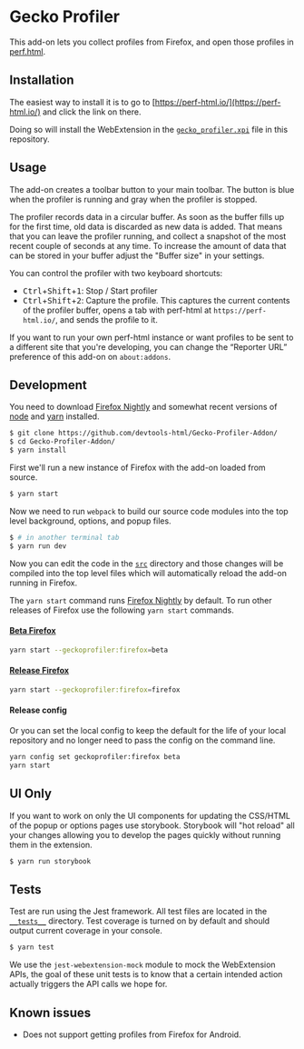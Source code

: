# Gecko Profiler

This add-on lets you collect profiles from Firefox, and open those profiles in [perf.html](https://perf-html.io/).

## Installation

The easiest way to install it is to go to [https://perf-html.io/](https://perf-html.io/) and click the link on there.

Doing so will install the WebExtension in the [`gecko_profiler.xpi`](./gecko_profiler.xpi) file in this repository.

## Usage

The add-on creates a toolbar button to your main toolbar. The button is blue when the profiler is running and gray when the profiler is stopped.

The profiler records data in a circular buffer. As soon as the buffer fills up for the first time, old data is discarded as new data is added.
That means that you can leave the profiler running, and collect a snapshot of the most recent couple of seconds at any time.  To increase the amount of data that can be stored in your buffer adjust the "Buffer size" in your settings.

You can control the profiler with two keyboard shortcuts:

 - <kbd>Ctrl</kbd>+<kbd>Shift</kbd>+<kbd>1</kbd>: Stop / Start profiler
 - <kbd>Ctrl</kbd>+<kbd>Shift</kbd>+<kbd>2</kbd>: Capture the profile. This captures the current contents of the profiler buffer, opens a tab with perf-html at `https://perf-html.io/`, and sends the profile to it.

If you want to run your own perf-html instance or want profiles to be sent to a different site that you're developing, you can change the “Reporter URL” preference of this add-on on `about:addons`.

## Development

You need to download [Firefox Nightly](https://nightly.mozilla.org) and  somewhat recent versions of [node](https://nodejs.org/) and [yarn](http://yarnpkg.com/) installed.

```bash
$ git clone https://github.com/devtools-html/Gecko-Profiler-Addon/
$ cd Gecko-Profiler-Addon/
$ yarn install
```

First we'll run a new instance of Firefox with the add-on loaded from source.

```bash
$ yarn start
```

Now we need to run `webpack` to build our source code modules into the top level background, options, and popup files.

```bash
$ # in another terminal tab
$ yarn run dev
```

Now you can edit the code in the [`src`](./src) directory and those changes will be compiled into the top level files which will automatically reload the add-on running in Firefox.

The `yarn start` command runs [Firefox Nightly](http://nightly.mozilla.org/) by default. To run other releases of Firefox use the following `yarn start` commands.

#### [Beta Firefox](https://www.mozilla.org/en-US/firefox/channel/desktop/#beta)

```bash
yarn start --geckoprofiler:firefox=beta
```

#### [Release Firefox](https://www.mozilla.org/firefox/)

```bash
yarn start --geckoprofiler:firefox=firefox
```

#### Release config

Or you can set the local config to keep the default for the life of your local repository and no longer need to pass the config on the command line.

```bash
yarn config set geckoprofiler:firefox beta
yarn start
```

## UI Only

If you want to work on only the UI components for updating the CSS/HTML of the popup or options pages use storybook. Storybook will "hot reload" all your changes allowing you to develop the pages quickly without running them in the extension.

```bash
$ yarn run storybook
```

## Tests

Test are run using the Jest framework.  All test files are located in the [`__tests__`](./__tests__) directory. Test coverage is turned on by default and should output current coverage in your console.

```bash
$ yarn test
```

We use the `jest-webextension-mock` module to mock the WebExtension APIs, the goal of these unit tests is to know that a certain intended action actually triggers the API calls we hope for.

## Known issues

 - Does not support getting profiles from Firefox for Android.
